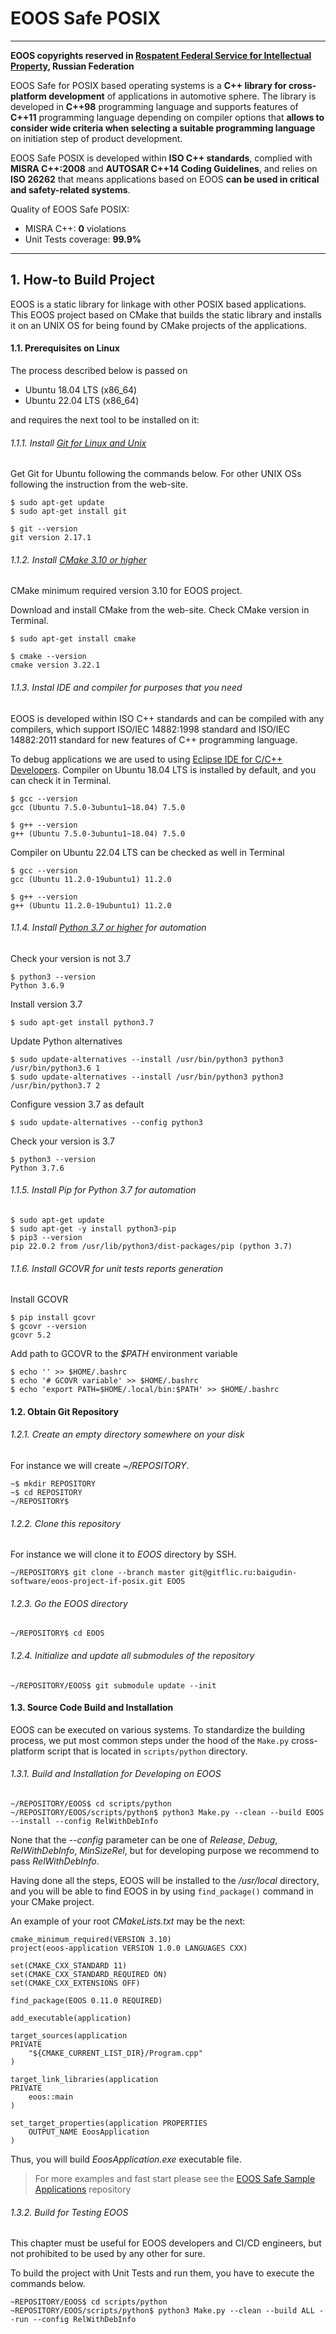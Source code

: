 # EOOS Safe POSIX
---

**EOOS copyrights reserved in [Rospatent Federal Service for Intellectual Property]( https://www1.fips.ru/registers-doc-view/fips_servlet?DB=EVM&DocNumber=2017664105&TypeFile=html), Russian Federation**

EOOS Safe for POSIX based operating systems is a **C++ library for cross-platform development** of 
applications in automotive sphere. The library is developed in **C++98** programming language and supports 
features of **C++11** programming language depending on compiler options that 
**allows to consider wide criteria when selecting a suitable programming language** on initiation step 
of product development.

EOOS Safe POSIX is developed within **ISO C++ standards**, complied with **MISRA C++:2008** and 
**AUTOSAR C++14 Coding Guidelines**, and relies on **ISO 26262** that means applications based on EOOS 
**can be used in critical and safety-related systems**.

Quality of EOOS Safe POSIX:

- MISRA C++: **0** violations
- Unit Tests coverage: **99.9%**

---

## 1. How-to Build Project

EOOS is a static library for linkage with other POSIX based applications. This EOOS project based on CMake that builds 
the static library and installs it on an UNIX OS for being found by CMake projects of the applications.



#### 1.1. Prerequisites on Linux

The process described below is passed on 
 
 - Ubuntu 18.04 LTS (x86_64) 
 - Ubuntu 22.04 LTS (x86_64)

and requires the next tool to be installed on it:

###### 1.1.1. Install [Git for Linux and Unix](https://git-scm.com/download/linux)

Get Git for Ubuntu following the commands below. For other UNIX OSs following the instruction from the web-site.

```
$ sudo apt-get update
$ sudo apt-get install git
 
$ git --version
git version 2.17.1
```

###### 1.1.2. Install [CMake 3.10 or higher](https://cmake.org/download/)

CMake minimum required version 3.10 for EOOS project.


Download and install CMake from the web-site. Check CMake version in Terminal.

```
$ sudo apt-get install cmake

$ cmake --version
cmake version 3.22.1
```

###### 1.1.3. Instal IDE and compiler for purposes that you need

EOOS is developed within ISO C++ standards and can be compiled with any compilers, 
which support ISO/IEC 14882:1998 standard and ISO/IEC 14882:2011 standard for new
features of C++ programming language.

To debug applications we are used to using [Eclipse IDE for C/C++ Developers](https://www.eclipse.org/downloads/packages/).
Compiler on Ubuntu 18.04 LTS is installed by default, and you can check it in Terminal.

```
$ gcc --version
gcc (Ubuntu 7.5.0-3ubuntu1~18.04) 7.5.0

$ g++ --version
g++ (Ubuntu 7.5.0-3ubuntu1~18.04) 7.5.0
```

Compiler on Ubuntu 22.04 LTS can be checked as well in Terminal

```
$ gcc --version
gcc (Ubuntu 11.2.0-19ubuntu1) 11.2.0

$ g++ --version
g++ (Ubuntu 11.2.0-19ubuntu1) 11.2.0
```

###### 1.1.4. Install [Python 3.7 or higher](https://www.python.org/downloads/) for automation

Check your version is not 3.7

```
$ python3 --version
Python 3.6.9
```
 
Install version 3.7

```
$ sudo apt-get install python3.7
```
 
Update Python alternatives

```
$ sudo update-alternatives --install /usr/bin/python3 python3 /usr/bin/python3.6 1
$ sudo update-alternatives --install /usr/bin/python3 python3 /usr/bin/python3.7 2
```
 
Configure vession 3.7 as default

```
$ sudo update-alternatives --config python3
``` 

Check your version is 3.7

```
$ python3 --version
Python 3.7.6
```

###### 1.1.5. Install Pip for Python 3.7 for automation

```
$ sudo apt-get update
$ sudo apt-get -y install python3-pip
$ pip3 --version
pip 22.0.2 from /usr/lib/python3/dist-packages/pip (python 3.7)
```

###### 1.1.6. Install GCOVR for unit tests reports generation

Install GCOVR

```
$ pip install gcovr
$ gcovr --version
gcovr 5.2
```

Add path to GCOVR to the *$PATH* environment variable

```
$ echo '' >> $HOME/.bashrc
$ echo '# GCOVR variable' >> $HOME/.bashrc
$ echo 'export PATH=$HOME/.local/bin:$PATH' >> $HOME/.bashrc
```

#### 1.2. Obtain Git Repository

###### 1.2.1. Create an empty directory somewhere on your disk

For instance we will create *~/REPOSITORY*.

```
~$ mkdir REPOSITORY
~$ cd REPOSITORY
~/REPOSITORY$
```

###### 1.2.2. Clone this repository

For instance we will clone it to *EOOS* directory by SSH.

```
~/REPOSITORY$ git clone --branch master git@gitflic.ru:baigudin-software/eoos-project-if-posix.git EOOS
```

###### 1.2.3. Go the EOOS directory

```
~/REPOSITORY$ cd EOOS
```

###### 1.2.4. Initialize and update all submodules of the repository

```
~/REPOSITORY/EOOS$ git submodule update --init
```



#### 1.3. Source Code Build and Installation

EOOS can be executed on various systems. To standardize the building process, we put most common steps 
under the hood of the `Make.py` cross-platform script that is located in `scripts/python` directory.

###### 1.3.1. Build and Installation for Developing on EOOS

```
~/REPOSITORY/EOOS$ cd scripts/python
~/REPOSITORY/EOOS/scripts/python$ python3 Make.py --clean --build EOOS --install --config RelWithDebInfo
```

None that the *--config* parameter can be one of *Release*, *Debug*, *RelWithDebInfo*, *MinSizeRel*, but for developing
purpose we recommend to pass *RelWithDebInfo*.

Having done all the steps, EOOS will be installed to the */usr/local* directory, and you will be able 
to find EOOS in by using `find_package()` command in your CMake project.

An example of your root *CMakeLists.txt* may be the next:

```
cmake_minimum_required(VERSION 3.10)
project(eoos-application VERSION 1.0.0 LANGUAGES CXX)

set(CMAKE_CXX_STANDARD 11)
set(CMAKE_CXX_STANDARD_REQUIRED ON)
set(CMAKE_CXX_EXTENSIONS OFF)

find_package(EOOS 0.11.0 REQUIRED)

add_executable(application)

target_sources(application
PRIVATE
    "${CMAKE_CURRENT_LIST_DIR}/Program.cpp"
)

target_link_libraries(application
PRIVATE
    eoos::main
)

set_target_properties(application PROPERTIES
    OUTPUT_NAME EoosApplication
)
```

Thus, you will build *EoosApplication.exe* executable file.

> For more examples and fast start please see 
> the [EOOS Safe Sample Applications](https://gitflic.ru/project/baigudin-software/eoos-project-sample-applications) repository

###### 1.3.2. Build for Testing EOOS

This chapter must be useful for EOOS developers and CI/CD engineers, but not prohibited to be used by any other for sure.

To build the project with Unit Tests and run them, you have to execute the commands below.

```
~REPOSITORY/EOOS$ cd scripts/python
~REPOSITORY/EOOS/scripts/python$ python3 Make.py --clean --build ALL --run --config RelWithDebInfo
```

